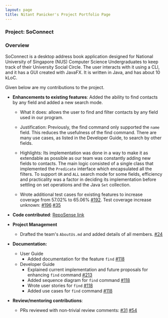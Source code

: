 ```yaml
---
layout: page
title: Nitant Panicker's Project Portfolio Page
---
```


### Project: SoConnect

### Overview

SoConnect is a desktop address book application designed for National University of Singapore (NUS) Computer Science Undergraduates to keep track of their University Social Circle. The user interacts with it using a CLI, and it has a GUI created with JavaFX. It is written in Java, and has about 10 kLoC.

Given below are my contributions to the project.

* **Enhancements to existing features**: Added the ability to find contacts by any field and added a new search mode.
      
  * What it does: allows the user to find and filter contacts by any field used in our program.

  * Justification: Previously, the find command only supported the `name` field. This reduces the usefulness of the find command. There are many use cases, as listed in the Developer Guide, to search by other fields.

  * Highlights: Its implementation was done in a way to make it as extendable as possible as our team was constantly adding new fields to contacts. The main logic consisted of a single class that implemented the `Predicate` interface which encapsulated all the filters. To support `OR` and `ALL` search mode for some fields, efficiency and practicality was a factor in deciding its implementation before settling on set operations and the Java `Set` collection.


  * Wrote additional test cases for existing features to increase coverage from 57.02% to 65.06% [#192](https://github.com/AY2223S1-CS2103T-W08-3/tp/pull/192). Test coverage increase unknown: [#196](https://github.com/AY2223S1-CS2103T-W08-3/tp/pull/196) [#35](https://github.com/AY2223S1-CS2103T-W08-3/tp/pull/35)
* **Code contributed**: [RepoSense link](https://nus-cs2103-ay2223s1.github.io/tp-dashboard/?search=nitant-p&breakdown=true&sort=groupTitle&sortWithin=title&since=2022-09-16&timeframe=commit&mergegroup=&groupSelect=groupByRepos&checkedFileTypes=docs~functional-code~test-code~other)

* **Project Management**
    * Drafted the team's `AboutUs.md` and added details of all members. [#24](https://github.com/AY2223S1-CS2103T-W08-3/tp/pull/24/files) 
  
* **Documentation:**

  * User Guide
    * Added documentation for the feature `find` [#118](https://github.com/AY2223S1-CS2103T-W08-3/tp/pull/118)
  * Developer Guide
    * Explained current implementation and future proposals for enhancing `find` command [#213](https://github.com/AY2223S1-CS2103T-W08-3/tp/pull/213)
    * Added sequence diagram for `find` command [#118](https://github.com/AY2223S1-CS2103T-W08-3/tp/pull/118) 
    * Wrote user stories for `find` [#118](https://github.com/AY2223S1-CS2103T-W08-3/tp/pull/118)
    * Added use cases for `find` command [#118](https://github.com/AY2223S1-CS2103T-W08-3/tp/pull/118)


* **Review/mentoring contributions**:

  * PRs reviewed with non-trivial review comments: [#31](https://github.com/AY2223S1-CS2103T-W08-3/tp/pull/31/files#r985051245) [#54](https://github.com/AY2223S1-CS2103T-W08-3/tp/pull/54#issuecomment-1279929158)



